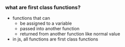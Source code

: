 ### what are first class functions?
- functions that can
  - be assigned to a variable
  - passed into another function
  - returned from another function like normal value
- in js, all functions are first class functions